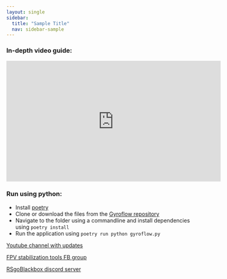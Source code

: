 ```yaml
---
layout: single
sidebar:
  title: "Sample Title"
  nav: sidebar-sample
---
```


### In-depth video guide:

<iframe width="560" height="315" src="https://www.youtube.com/embed/NFsTb_f7y8s" frameborder="0" allow="accelerometer; autoplay; clipboard-write; encrypted-media; gyroscope; picture-in-picture" allowfullscreen></iframe>


### Run using python:

* Install [poetry](https://python-poetry.org/docs/#installation)
* Clone or download the files from the [Gyroflow repository](https://github.com/ElvinC/gyroflow)
* Navigate to the folder using a commandline and install dependencies using `poetry install`
* Run the application using `poetry run python gyroflow.py`


[Youtube channel with updates](https://www.youtube.com/channel/UCr0Hh-AUc4CU-36yTjx-lTA)

[FPV stabilization tools FB group](https://www.facebook.com/groups/fpvtools)

[RSgoBlackbox discord server](https://discord.gg/6Yk2dJQv)